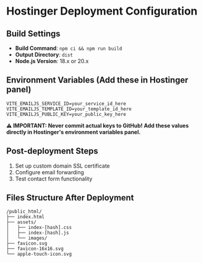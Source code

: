 # Hostinger Deployment Configuration

## Build Settings

- **Build Command**: `npm ci && npm run build`
- **Output Directory**: `dist`
- **Node.js Version**: 18.x or 20.x

## Environment Variables (Add these in Hostinger panel)

```
VITE_EMAILJS_SERVICE_ID=your_service_id_here
VITE_EMAILJS_TEMPLATE_ID=your_template_id_here
VITE_EMAILJS_PUBLIC_KEY=your_public_key_here
```

**⚠️ IMPORTANT: Never commit actual keys to GitHub! Add these values directly in Hostinger's environment variables panel.**

## Post-deployment Steps

1. Set up custom domain SSL certificate
2. Configure email forwarding
3. Test contact form functionality

## Files Structure After Deployment

```
/public_html/
├── index.html
├── assets/
│   ├── index-[hash].css
│   ├── index-[hash].js
│   └── images/
├── favicon.svg
├── favicon-16x16.svg
└── apple-touch-icon.svg
```
